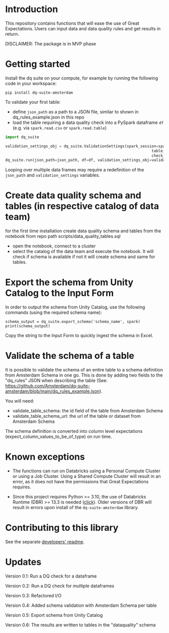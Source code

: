 # Introduction 
This repository contains functions that will ease the use of Great Expectations. Users can input data and data quality rules and get results in return.

DISCLAIMER: The package is in MVP phase


# Getting started
Install the dq suite on your compute, for example by running the following code in your workspace:

```
pip install dq-suite-amsterdam
```

To validate your first table:
- define `json_path` as a path to a JSON file, similar to shown in dq_rules_example.json in this repo
- load the table requiring a data quality check into a PySpark dataframe `df` (e.g. via `spark.read.csv` or `spark.read.table`)

```python
import dq_suite

validation_settings_obj = dq_suite.ValidationSettings(spark_session=spark, catalog_name="dpxx_dev",
                                                                 table_name="showcase_table",
                                                                 check_name="showcase_check")
dq_suite.run(json_path=json_path, df=df, validation_settings_obj=validation_settings_obj)
```
Looping over multiple data frames may require a redefinition of the `json_path` and `validation_settings` variables. 


# Create data quality schema and tables (in respective catalog of data team)

for the first time installation create data quality schema and tables from the notebook from repo path scripts/data_quality_tables.sql
- open the notebook, connect to a cluster
- select the catalog of the data team and execute the notebook. It will check if schema is available if not it will create schema and same for tables.

# Export the schema from Unity Catalog to the Input Form
In order to output the schema from Unity Catalog, use the following commands (using the required schema name):

```
schema_output = dq_suite.export_schema('schema_name', spark)
print(schema_output)
```

Copy the string to the Input Form to quickly ingest the schema in Excel.


# Validate the schema of a table
It is possible to validate the schema of an entire table to a schema definition from Amsterdam Schema in one go. This is done by adding two fields to the "dq_rules" JSON when describing the table (See: https://github.com/Amsterdam/dq-suite-amsterdam/blob/main/dq_rules_example.json). 

You will need:
- validate_table_schema: the id field of the table from Amsterdam Schema
- validate_table_schema_url: the url of the table or dataset from Amsterdam Schema

The schema definition is converted into column level expectations (expect_column_values_to_be_of_type) on run time.


# Known exceptions
- The functions can run on Databricks using a Personal Compute Cluster or using a Job Cluster. 
Using a Shared Compute Cluster will result in an error, as it does not have the permissions that Great Expectations requires.

- Since this project requires Python >= 3.10, the use of Databricks Runtime (DBR) >= 13.3 is needed 
([click](https://docs.databricks.com/en/release-notes/runtime/13.3lts.html#system-environment)). 
Older versions of DBR will result in errors upon install of the `dq-suite-amsterdam` library.


# Contributing to this library
See the separate [developers' readme](src/Readme-dev.md).


# Updates
Version 0.1: Run a DQ check for a dataframe

Version 0.2: Run a DQ check for multiple dataframes

Version 0.3: Refactored I/O

Version 0.4: Added schema validation with Amsterdam Schema per table

Version 0.5: Export schema from Unity Catalog

Version 0.6: The results are written to tables in the "dataquality" schema
